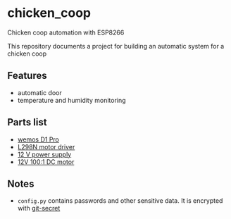 # chicken_coop
Chicken coop automation with ESP8266

This repository documents a project for building an automatic system for a chicken coop

## Features

* automatic door
* temperature and humidity monitoring

## Parts list
* [wemos D1 Pro](https://wiki.wemos.cc/products:retired:d1_mini_pro_v1.1.0)
* [L298N motor driver](https://opencircuit.nl/Product/10116/L298N-motor-driver-module-H-Bridge)
* [12 V power supply](https://opencircuit.nl/Product/11875/12V-Power-supply-5A-60W)
* [12V 100:1 DC motor](https://opencircuit.nl/Product/12967/1001-Metalen-Gearmotor-37Dx57L-mm)


## Notes

* `config.py` contains passwords and other sensitive data. It is encrypted with [git-secret](https://gist.github.com/GeorgiosGoniotakis/26198c79137667b50a6f3a4ed614d448#file-how-to-git-secret-sh)
